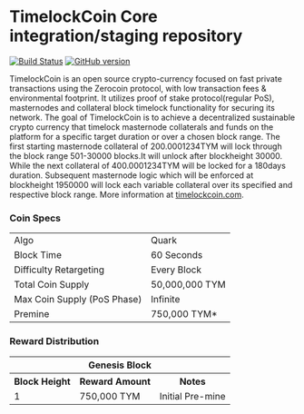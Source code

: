 TimelockCoin Core integration/staging repository
=====================================

[![Build Status](https://travis-ci.org/TimelockCoin-Project/TimelockCoin.svg?branch=master)](https://travis-ci.org/TimelockCoin-Project/TimelockCoin) [![GitHub version](https://badge.fury.io/gh/TimelockCoin-Project%2FTimelockCoin.svg)](https://badge.fury.io/gh/TimelockCoin-Project%2FTimelockCoin)

TimelockCoin is an open source crypto-currency focused on fast private transactions using the Zerocoin protocol, with low transaction fees & environmental footprint.  It utilizes proof of stake protocol(regular PoS), masternodes and collateral block timelock functionality for securing its network.
The goal of TimelockCoin is to achieve a decentralized sustainable crypto currency that timelock masternode collaterals and funds on the platform for a specific target duration or over a chosen block range.
The first starting masternode collateral of 200.0001234TYM will lock through the block range 501-30000 blocks.It will unlock after blockheight 30000. While the next collateral of 400.0001234TYM will be locked for a 180days duration. Subsequent masternode logic which will be enforced at blockheight 1950000 will lock each variable collateral over its specified and respective block range. 
More information at [timelockcoin.com](http://www.timelockcoin.com).
### Coin Specs
<table>
<tr><td>Algo</td><td>Quark</td></tr>
<tr><td>Block Time</td><td>60 Seconds</td></tr>
<tr><td>Difficulty Retargeting</td><td>Every Block</td></tr>
<tr><td>Total Coin Supply</td><td>50,000,000 TYM</td></tr>
<tr><td>Max Coin Supply (PoS Phase)</td><td>Infinite</td></tr>
<tr><td>Premine</td><td>750,000 TYM*</td></tr>
</table>

### Reward Distribution

<table>
<th colspan=4>Genesis Block</th>
<tr><th>Block Height</th><th>Reward Amount</th><th>Notes</th></tr>
<tr><td>1</td><td>750,000 TYM</td><td>Initial Pre-mine</a></td></tr>
</table>
